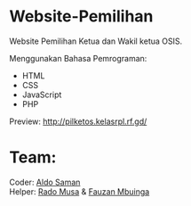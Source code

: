 # Website-Pemilihan
Website Pemilihan Ketua dan Wakil ketua OSIS.

Menggunakan Bahasa Pemrograman: 
- HTML
- CSS
- JavaScript
- PHP

Preview: <a href="http://pilketos.kelasrpl.rf.gd/">http://pilketos.kelasrpl.rf.gd/</a>

# Team:
Coder: <a href="https://instagram.com/aldosaman_">Aldo Saman</a><br>
Helper: <a href="https://instagram.com/ra_sixteen16">Rado Musa</a> & <a href="https://instagram.com/fzann_mbngaa">Fauzan Mbuinga</a>
